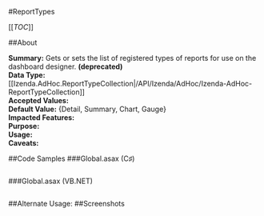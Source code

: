 #ReportTypes

[[_TOC_]]

##About

**Summary:**  Gets or sets the list of registered types of reports for use on the dashboard designer. **(deprecated)**  
**Data Type:** [[Izenda.AdHoc.ReportTypeCollection|/API/Izenda/AdHoc/Izenda-AdHoc-ReportTypeCollection]]  
**Accepted Values:**   
**Default Value:** {Detail, Summary, Chart, Gauge}  
**Impacted Features:**   
**Purpose:**   
**Usage:**   
**Caveats:**   

##Code Samples
###Global.asax (C♯)

```csharp
```

###Global.asax (VB.NET)

```visualbasic
```
##Alternate Usage: 
##Screenshots
